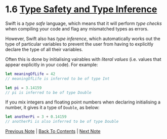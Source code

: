 # 1.6 [Type Safety and Type Inference](https://developer.apple.com/library/content/documentation/Swift/Conceptual/Swift_Programming_Language/TheBasics.html#//apple_ref/doc/uid/TP40014097-CH5-ID322)

Swift is a *type safe* language, which means that it will perform *type checks* when compiling your code and flag any mismatched types as errors.

However, Swift also has *type inference*, which automatically works out the type of particular variables to prevent the user from having to explicitly declare the type of all their variables.

Often this is done by initialising vairables with *literal values* (i.e. values that appear explicitly in your code). For example:

```Swift
let meaningOfLife = 42
// meaningOfLife is inferred to be of type Int

let pi = 3.14159
// pi is inferred to be of type Double
```

If you mix integers and floating point numbers when declaring initialising a number, it gives it a type of `Double`, as below:

```Swift
let anotherPi = 3 + 0.14159
// anotherPi is also inferred to be of type Double
```

[Previous Note](../1%20-%20The%20Basics/1.5%20-%20Floating%20Point%20Numbers.md) | [Back To Contents](https://github.com/Firanus/swift-language-guide-notes) |  [Next Note](../1%20-%20The%20Basics/1.7%20-%20Numeric%20Literals.md)